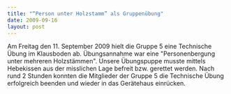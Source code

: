 ```yaml
---
title: "“Person unter Holzstamm” als Gruppenübung"
date: 2009-09-16
layout: post
---
```


Am Freitag den 11. September 2009 hielt die Gruppe 5 eine Technische Übung im Klausboden ab. Übungsannahme war eine "Personenbergung unter mehreren Holzstämmen". Unsere Übungspuppe musste mittels Hebekissen aus der misslichen Lage befreit bzw. gerettet werden. Nach rund 2 Stunden konnten die Mitglieder der Gruppe 5 die Technische Übung erfolgreich beenden und wieder in das Gerätehaus einrücken.